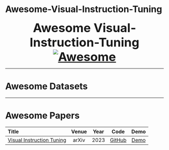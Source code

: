 # Awesome-Visual-Instruction-Tuning

<font size=6><center><big><b> Awesome Visual-Instruction-Tuning [![Awesome](https://awesome.re/badge.svg)](https://awesome.re) </b></big></center></font>

---

# Awesome Datasets





---

# Awesome Papers

|  Title  |   Venue  |   Year   |   Code   |   Demo   |
|:--------|:--------:|:--------:|:--------:|:--------:|
| [Visual Instruction Tuning](https://arxiv.org/pdf/2304.08485.pdf) | arXiv | 2023 | [GitHub](https://github.com/haotian-liu/LLaVA) | [Demo](https://llava.hliu.cc/) |

